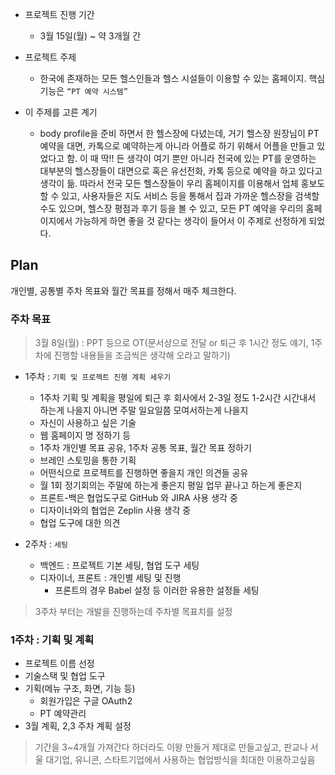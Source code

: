 - 프로젝트 진행 기간
    - 3월 15일(월) ~ 약 3개월 간

- 프로젝트 주제
    - 한국에 존재하는 모든 헬스인들과 헬스 시설들이 이용할 수 있는 홈페이지. 핵심 기능은 `“PT 예약 시스템”`

- 이 주제를 고른 계기
    - body profile을 준비 하면서 한 헬스장에 다녔는데, 거기 헬스장 원장님이 PT 예약을 대면, 카톡으로 예약하는게 아니라 어플로 하기 위해서 어플을 만들고 있었다고 함. 이 때 딱!! 든 생각이
      여기 뿐만 아니라 전국에 있는 PT를 운영하는 대부분의 헬스장들이 대면으로 혹은 유선전화, 카톡 등으로 예약을 하고 있다고 생각이 듦. 따라서 전국 모든 헬스장들이 우리 홈페이지를 이용해서 업체 홍보도 할
      수 있고, 사용자들은 지도 서비스 등을 통해서 집과 가까운 헬스장을 검색할 수도 있으며, 헬스장 평점과 후기 등을 볼 수 있고, 모든 PT 예약을 우리의 홈페이지에서 가능하게 하면 좋을 것 같다는 생각이
      들어서 이 주제로 선정하게 되었다.

## Plan

개인별, 공통별 주차 목표와 월간 목표를 정해서 매주 체크한다.

### 주차 목표

> 3월 8일(월) : PPT 등으로 OT(문서상으로 전달 or 퇴근 후 1시간 정도 얘기, 1주차에 진행할 내용들을 조금씩은 생각해 오라고 말하기)

- 1주차 : `기획 및 프로젝트 진행 계획 세우기`
    - 1주차 기획 및 계획을 평일에 퇴근 후 회사에서 2-3일 정도 1-2시간 시간내서 하는게 나을지 아니면 주말 일요일쯤 모여서하는게 나을지
    - 자신이 사용하고 싶은 기술
    - 웹 홈페이지 명 정하기 등
    - 1주차 개인별 목표 공유, 1주차 공통 목표, 월간 목표 정하기
    - 브레인 스토밍을 통한 기획
    - 어떤식으로 프로젝트를 진행하면 좋을지 개인 의견들 공유
    - 월 1회 정기회의는 주말에 하는게 좋은지 평일 업무 끝나고 하는게 좋은지
    - 프론트-백은 협업도구로 GitHub 와 JIRA 사용 생각 중
    - 디자이너와의 협업은 Zeplin 사용 생각 중
    - 협업 도구에 대한 의견

- 2주차 : `세팅`
    - 백엔드 : 프로젝트 기본 세팅, 협업 도구 세팅
    - 디자이너, 프론트 : 개인별 세팅 및 진행
        - 프론트의 경우 Babel 설정 등 이러한 유용한 설정들 세팅

> 3주차 부터는 개발을 진행하는데 주차별 목표치를 설정

### 1주차 : 기획 및 계획

- 프로젝트 이름 선정
- 기술스택 및 협업 도구
- 기획(메뉴 구조, 화면, 기능 등)
    - 회원가입은 구글 OAuth2
    - PT 예약관리
- 3월 계획, 2,3 주차 계획 설정

> 기간을 3~4개월 가져간다 하더라도 이왕 만들거 제대로 만들고싶고, 판교나 서울 대기업, 유니콘, 스타트기업에서 사용하는 협업방식을 최대한 이용하고싶음
